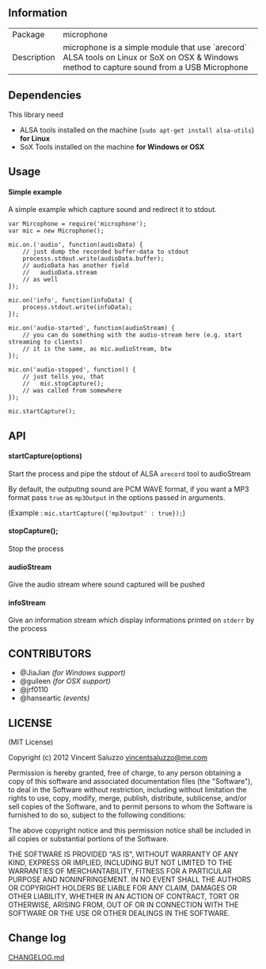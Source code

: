 ## Information

<table>
<tr> 
<td>Package</td><td>microphone</td>
</tr>
<tr>
<td>Description</td>
<td>microphone is a simple module that use `arecord` ALSA tools on Linux or SoX on OSX & Windows method to capture sound from a USB Microphone</td>
</tr>
</table>

## Dependencies

This library need

* ALSA tools installed on the machine (`sudo apt-get install alsa-utils`) **for Linux**
* SoX Tools installed on the machine **for Windows or OSX**

## Usage

#### Simple example

A simple example which capture sound and redirect it to stdout.

    var Mircophone = require('microphone');
    var mic = new Microphone();
    
    mic.on.('audio', function(audioData) {
        // just dump the recorded buffer-data to stdout
        processs.stdout.write(audioData.buffer);
        // audioData has another field
        //   audioData.stream
        // as well
    });
    
    mic.on('info', function(infoData) {
        process.stdout.write(infoData);
    });
    
    mic.on('audio-started', function(audioStream) {
        // you can do something with the audio-stream here (e.g. start streaming to clients)
        // it is the same, as mic.audioStream, btw
    });
    
    mic.on('audio-stopped', function() {
        // just tells you, that
        //   mic.stopCapture();
        // was called from somewhere
    });
    
    mic.startCapture();
    

## API

#### startCapture(options)

Start the process and pipe the stdout of ALSA `arecord` tool to audioStream

By default, the outputing sound are PCM WAVE format, if you want a MP3 format 
pass `true` as `mp3Output` in the options passed in arguments. 

(Example : `mic.startCapture({'mp3output' : true});`)

#### stopCapture();

Stop the process 

#### audioStream

Give the audio stream where sound captured will be pushed

#### infoStream

Give an information stream which display informations printed on `stderr` by the process

## CONTRIBUTORS

* @JiaJian *(for Windows support)*
* @guileen *(for OSX support)*
* @jrf0110
* @hanseartic *(events)*


## LICENSE

(MIT License)

Copyright (c) 2012 Vincent Saluzzo <vincentsaluzzo@me.com>

Permission is hereby granted, free of charge, to any person obtaining
a copy of this software and associated documentation files (the
"Software"), to deal in the Software without restriction, including
without limitation the rights to use, copy, modify, merge, publish,
distribute, sublicense, and/or sell copies of the Software, and to
permit persons to whom the Software is furnished to do so, subject to
the following conditions:

The above copyright notice and this permission notice shall be
included in all copies or substantial portions of the Software.

THE SOFTWARE IS PROVIDED "AS IS", WITHOUT WARRANTY OF ANY KIND,
EXPRESS OR IMPLIED, INCLUDING BUT NOT LIMITED TO THE WARRANTIES OF
MERCHANTABILITY, FITNESS FOR A PARTICULAR PURPOSE AND
NONINFRINGEMENT. IN NO EVENT SHALL THE AUTHORS OR COPYRIGHT HOLDERS BE
LIABLE FOR ANY CLAIM, DAMAGES OR OTHER LIABILITY, WHETHER IN AN ACTION
OF CONTRACT, TORT OR OTHERWISE, ARISING FROM, OUT OF OR IN CONNECTION
WITH THE SOFTWARE OR THE USE OR OTHER DEALINGS IN THE SOFTWARE.

## Change log
[CHANGELOG.md](CHANGELOG.md)
